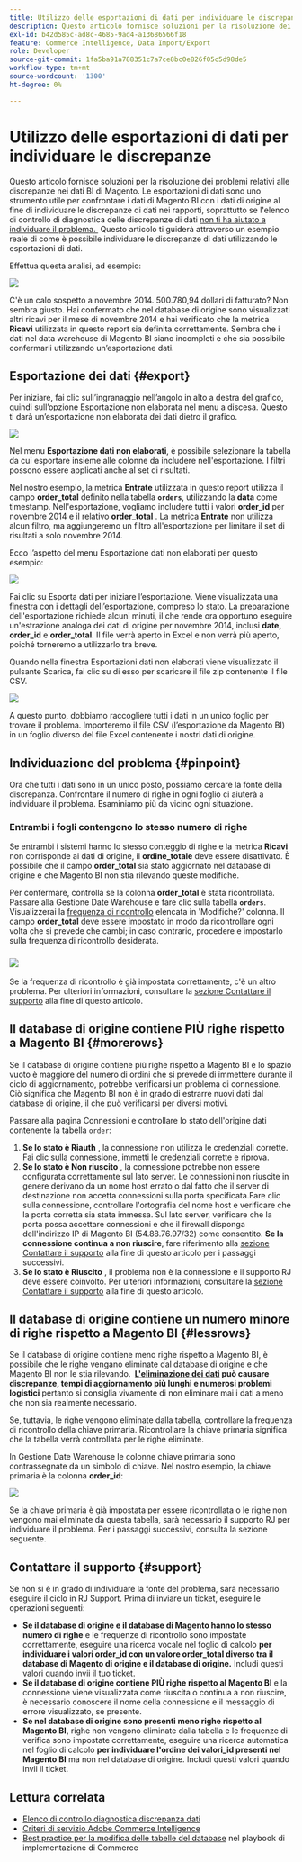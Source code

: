 ```yaml
---
title: Utilizzo delle esportazioni di dati per individuare le discrepanze
description: Questo articolo fornisce soluzioni per la risoluzione dei problemi relativi alle discrepanze nei dati BI di Magento. Le esportazioni di dati sono uno strumento utile per confrontare i dati di Magento BI con i dati di origine al fine di individuare le discrepanze di dati nei rapporti, soprattutto se l'elenco di controllo di [data discrepanza diagnostic checklist](https://experienceleague.adobe.com/it/docs/commerce-knowledge-base/kb/troubleshooting/miscellaneous/diagnosing-a-data-discrepancy) non è stato utile per individuare il problema. Questo articolo ti guiderà attraverso un esempio reale di come è possibile individuare le discrepanze di dati utilizzando le esportazioni di dati.
exl-id: b42d585c-ad8c-4685-9ad4-a13686566f18
feature: Commerce Intelligence, Data Import/Export
role: Developer
source-git-commit: 1fa5ba91a788351c7a7ce8bc0e826f05c5d98de5
workflow-type: tm+mt
source-wordcount: '1300'
ht-degree: 0%

---
```


# Utilizzo delle esportazioni di dati per individuare le discrepanze

Questo articolo fornisce soluzioni per la risoluzione dei problemi relativi alle discrepanze nei dati BI di Magento. Le esportazioni di dati sono uno strumento utile per confrontare i dati di Magento BI con i dati di origine al fine di individuare le discrepanze di dati nei rapporti, soprattutto se l&#39;elenco di controllo di diagnostica delle discrepanze di dati [non ti ha aiutato a individuare il problema. &#x200B;](https://experienceleague.adobe.com/it/docs/commerce-knowledge-base/kb/troubleshooting/miscellaneous/diagnosing-a-data-discrepancy) Questo articolo ti guiderà attraverso un esempio reale di come è possibile individuare le discrepanze di dati utilizzando le esportazioni di dati.

Effettua questa analisi, ad esempio:

![](assets/Exports_Discrepancies_1.png)

C&#39;è un calo sospetto a novembre 2014. 500.780,94 dollari di fatturato? Non sembra giusto. Hai confermato che nel database di origine sono visualizzati altri ricavi per il mese di novembre 2014 e hai verificato che la metrica **Ricavi** utilizzata in questo report sia definita correttamente. Sembra che i dati nel data warehouse di Magento BI siano incompleti e che sia possibile confermarli utilizzando un’esportazione dati.

## Esportazione dei dati {#export}

Per iniziare, fai clic sull’ingranaggio nell’angolo in alto a destra del grafico, quindi sull’opzione Esportazione non elaborata nel menu a discesa. Questo ti darà un’esportazione non elaborata dei dati dietro il grafico.

![](assets/Export_Discrepancies_5.gif)

Nel menu **Esportazione dati non elaborati**, è possibile selezionare la tabella da cui esportare insieme alle colonne da includere nell&#39;esportazione. I filtri possono essere applicati anche al set di risultati.

Nel nostro esempio, la metrica **Entrate** utilizzata in questo report utilizza il campo **order\_total** definito nella tabella **`orders`**, utilizzando la **data** come timestamp. Nell&#39;esportazione, vogliamo includere tutti i valori **order\_id** per novembre 2014 e il relativo **order\_total** . La metrica **Entrate** non utilizza alcun filtro, ma aggiungeremo un filtro all&#39;esportazione per limitare il set di risultati a solo novembre 2014.

Ecco l’aspetto del menu Esportazione dati non elaborati per questo esempio:

![](assets/Exports_Discrepancies_2.png)

Fai clic su Esporta dati per iniziare l’esportazione. Viene visualizzata una finestra con i dettagli dell’esportazione, compreso lo stato. La preparazione dell&#39;esportazione richiede alcuni minuti, il che rende ora opportuno eseguire un&#39;estrazione analoga dei dati di origine per novembre 2014, inclusi **date, order\_id** e **order\_total**. Il file verrà aperto in Excel e non verrà più aperto, poiché torneremo a utilizzarlo tra breve.

Quando nella finestra Esportazioni dati non elaborati viene visualizzato il pulsante Scarica, fai clic su di esso per scaricare il file zip contenente il file CSV.

![](assets/Export_Discrepancies_6.png)

A questo punto, dobbiamo raccogliere tutti i dati in un unico foglio per trovare il problema. Importeremo il file CSV (l’esportazione da Magento BI) in un foglio diverso del file Excel contenente i nostri dati di origine.

## Individuazione del problema {#pinpoint}

Ora che tutti i dati sono in un unico posto, possiamo cercare la fonte della discrepanza. Confrontare il numero di righe in ogni foglio ci aiuterà a individuare il problema. Esaminiamo più da vicino ogni situazione.

### Entrambi i fogli contengono lo stesso numero di righe

Se entrambi i sistemi hanno lo stesso conteggio di righe e la metrica **Ricavi** non corrisponde ai dati di origine, il **ordine\_totale** deve essere disattivato. È possibile che il campo **order\_total** sia stato aggiornato nel database di origine e che Magento BI non stia rilevando queste modifiche.

Per confermare, controlla se la colonna **order\_total** è stata ricontrollata. Passare alla Gestione Date Warehouse e fare clic sulla tabella **`orders`**. Visualizzerai la [frequenza di ricontrollo](https://experienceleague.adobe.com/docs/commerce-business-intelligence/mbi/analyze/warehouse-manager/cfg-data-rechecks.html?lang=it) elencata in &#39;Modifiche?&#39; colonna. Il campo **order\_total** deve essere impostato in modo da ricontrollare ogni volta che si prevede che cambi; in caso contrario, procedere e impostarlo sulla frequenza di ricontrollo desiderata.

### ![](assets/Export_Discrepancies_4.gif)

Se la frequenza di ricontrollo è già impostata correttamente, c&#39;è un altro problema. Per ulteriori informazioni, consultare la [sezione Contattare il supporto](#support) alla fine di questo articolo.

## Il database di origine contiene PIÙ righe rispetto a Magento BI {#morerows}

Se il database di origine contiene più righe rispetto a Magento BI e lo spazio vuoto è maggiore del numero di ordini che si prevede di immettere durante il ciclo di aggiornamento, potrebbe verificarsi un problema di connessione. Ciò significa che Magento BI non è in grado di estrarre nuovi dati dal database di origine, il che può verificarsi per diversi motivi.

Passare alla pagina Connessioni e controllare lo stato dell&#39;origine dati contenente la tabella `order`:

1. **Se lo stato è Riauth** , la connessione non utilizza le credenziali corrette. Fai clic sulla connessione, immetti le credenziali corrette e riprova.
1. **Se lo stato è Non riuscito** , la connessione potrebbe non essere configurata correttamente sul lato server. Le connessioni non riuscite in genere derivano da un nome host errato o dal fatto che il server di destinazione non accetta connessioni sulla porta specificata.Fare clic sulla connessione, controllare l&#39;ortografia del nome host e verificare che la porta corretta sia stata immessa. Sul lato server, verificare che la porta possa accettare connessioni e che il firewall disponga dell&#39;indirizzo IP di Magento BI (54.88.76.97/32) come consentito. **Se la connessione continua a non riuscire**, fare riferimento alla [sezione Contattare il supporto](#support) alla fine di questo articolo per i passaggi successivi.
1. **Se lo stato è Riuscito** , il problema non è la connessione e il supporto RJ deve essere coinvolto. Per ulteriori informazioni, consultare la [sezione Contattare il supporto](#support) alla fine di questo articolo.

## Il database di origine contiene un numero minore di righe rispetto a Magento BI {#lessrows}

Se il database di origine contiene meno righe rispetto a Magento BI, è possibile che le righe vengano eliminate dal database di origine e che Magento BI non le stia rilevando. **&#x200B; [L&#39;eliminazione dei dati](https://experienceleague.adobe.com/docs/commerce-business-intelligence/mbi/best-practices/data/opt-db-analysis.html?lang=it) può causare discrepanze, tempi di aggiornamento più lunghi e numerosi problemi logistici** pertanto si consiglia vivamente di non eliminare mai i dati a meno che non sia realmente necessario.

Se, tuttavia, le righe vengono eliminate dalla tabella, controllare la frequenza di ricontrollo della chiave primaria. Ricontrollare la chiave primaria significa che la tabella verrà controllata per le righe eliminate.

In Gestione Date Warehouse le colonne chiave primaria sono contrassegnate da un simbolo di chiave. Nel nostro esempio, la chiave primaria è la colonna **order\_id**:

![](assets/Export_Discrepancies_3.png)

Se la chiave primaria è già impostata per essere ricontrollata o le righe non vengono mai eliminate da questa tabella, sarà necessario il supporto RJ per individuare il problema. Per i passaggi successivi, consulta la sezione seguente.

## Contattare il supporto {#support}

Se non si è in grado di individuare la fonte del problema, sarà necessario eseguire il ciclo in RJ Support. Prima di inviare un ticket, eseguire le operazioni seguenti:

* **Se il database di origine e il database di Magento hanno lo stesso numero di righe** e le frequenze di ricontrollo sono impostate correttamente, eseguire una ricerca vocale nel foglio di calcolo **per individuare i valori order\_id con un valore order\_total diverso tra il database di Magento di origine e il database di origine.** Includi questi valori quando invii il tuo ticket.
* **Se il database di origine contiene PIÙ righe rispetto al Magento BI** e la connessione viene visualizzata come riuscita o continua a non riuscire, è necessario conoscere il nome della connessione e il messaggio di errore visualizzato, se presente.
* **Se nel database di origine sono presenti meno righe rispetto al Magento BI,** righe non vengono eliminate dalla tabella e le frequenze di verifica sono impostate correttamente, eseguire una ricerca automatica nel foglio di calcolo **per individuare l&#39;ordine dei valori\_id presenti nel Magento BI** ma non nel database di origine. Includi questi valori quando invii il ticket.

## Lettura correlata

* [Elenco di controllo diagnostica discrepanza dati](https://experienceleague.adobe.com/it/docs/commerce-knowledge-base/kb/troubleshooting/miscellaneous/diagnosing-a-data-discrepancy)
* [Criteri di servizio Adobe Commerce Intelligence](https://experienceleague.adobe.com/it/docs/commerce-knowledge-base/kb/troubleshooting/miscellaneous/mbi-service-policies)
* [Best practice per la modifica delle tabelle del database](https://experienceleague.adobe.com/it/docs/commerce-operations/implementation-playbook/best-practices/development/modifying-core-and-third-party-tables#why-adobe-recommends-avoiding-modifications) nel playbook di implementazione di Commerce

